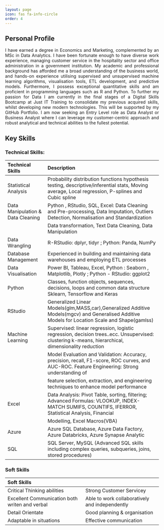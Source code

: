 ```yaml
---
layout: page
icon: fas fa-info-circle
order: 4
---
```


## Personal Profile

<div align="justify"> I have earned a degree in Economics and Marketing, complemented by an MSc in Data Analytics. I have been fortunate enough to have diverse work experience, managing customer service in the hospitality sector and office administration in a government institution. My academic and professional background has afforded me a broad understanding of the business world, and hands-on experience utilising supervised and unsupervised machine learning algorithms, visualisation tools, ETL development, and predictive models. Furthermore, I possess exceptional quantitative skills and am proficient in programming languages such as R and Python.
To further my passion for Data I am currently in the final stages of a Digital Skills Bootcamp at Just IT Training to consolidate my previous acquired skills, whilst developing new modern technologies. This will be supported by my GitHub Portfolio.
I am now seeking an Entry Level role as Data Analyst or Business Analyst where I can leverage my customer-centric approach and robust analytical and technical abilities to the fullest potential. </div>


## Key Skills


### Technical Skills:

| Technical Skills                  |                                                 Description                                                                                         |
|:----------------------------------|:----------------------------------------------------------------------------------------------------------------------------------------------------|
| Statistical Analysis              |  Probability distribution functions hypothesis testing, descriptive/inferential stats, Moving average, Local regression, P-splines and Cubic spline |
| Data Manipulation & Data Cleaning |  Python , RStudio, SQL, Excel: Data Cleaning and Pre-processing, Data Imputation, Outliers Detection, Normalisation and Standardization             |
|                                   |  Data transformation, Text Data Cleaning, Data Manipulation                                                                                         |
| Data Wrangling                    |  R-RStudio: dplyr, tidyr ; Python: Panda, NumPy                                                                                                     |
| Database Management               |  Experienced in building and maintaining data warehouses and employing ETL processes                                                                |
| Data Visualisation                |  Power BI, Tableau, Excel, Python : Seaborn , Matplotlib, Plotly ; Python - RStudio: ggplot2                                                        |
| Python                            |  Classes, function objects, sequences, decisions, loops and common data structure Sklearn, Tensorflow and Keras                                     |
| RStudio                           |  Generalized Linear Models(glm,MASS,car),Generalized Additive Models(mgcv) and Generalised Additive Models for Location Scale and Shape(gamlss)     |
| Machine Learning                  |  Supervised: linear regression, logistic regression, decision trees..ecc. Unsupervised: clustering k-means, hierarchical, dimensionality reduction  |   
|                                   |  Model Evaluation and Validation: Accuracy, precision, recall, F1-score, ROC curves, and AUC-ROC. Feature Engineering: Strong understanding of      |
|                                   |  feature selection, extraction, and engineering techniques to enhance model performance                                                             |
| Excel                             |  Data Analysis: Pivot Table, sorting, filtering; Advanced Formulas: VLOOKUP, INDEX-MATCH SUMIFS, COUNTIFS, IFERROR, Statistical Analysis, Financial | 
|                                   |  Modelling, Excel Macros(VBA)                                                                                                                       | 
| Azure                             |  Azure SQL Database, Azure Data Factory, Azure Databricks, Azure Synapse Analytic                                                                   |
| SQL                               |  SQL Server, MySQL (Advanced SQL skills including complex queries, subqueries, joins, stored procedures)                                            |


### Soft Skills

| Soft Skills                                       |                                                 |
|:--------------------------------------------------|:------------------------------------------------|
| Critical Thinking abilities                       |  Strong Customer Servicey                       |
| Excellent Communication both writen and verbal    |  Able to work collaboratively and independently |
| Detail Orientate                                  |  Good planning & organisation                   |
| Adaptable in situations                           |  Effective communication                        |

